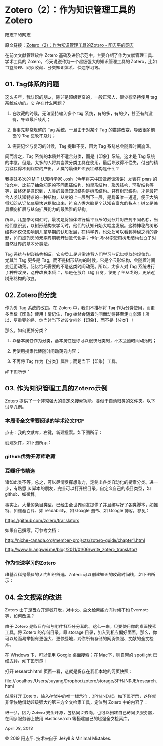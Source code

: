 # Zotero（2）：作为知识管理工具的Zotero
阳志平的网志

原文链接：[Zotero（2）：作为知识管理工具的Zotero - 阳志平的网志](https://www.yangzhiping.com/tech/zotero2.html)

在前文文献管理软件 Zotero 基础及进阶示范中，主要介绍了作为文献管理工具、学术工具的 Zotero。今天说说作为一个超级强大的知识管理工具的 Zotero，比如书签管理、网页收藏、分类知识体系、快速学习等。

## 01. Tag体系的问题

这么多年，我认识的朋友，除非是超级勤奋的，一般正常人，很少有坚持使用 tag 系统成功的。它 存在什么问题？

1. 在收藏的时候，无法坚持输入多个 tag 系统，有的多，有的少，甚至有的没有，导致最后凌乱；

2. 当事先非常规整的 Tag 系统，一旦由于对某个 Tag 的描述改变，导致很多前面的 Tag 更改不及时；

3. 需要记忆与复习的时候，Tag 提取不便，因为 Tag 系统总会随着时间崩溃。

简而言之，Tag 系统的本质并不适合分类，而是【印象】系统，这才是 Tag 系统的本意。但是，太多的人将其当做分类工具在使用，最后导致得不偿失，付出的精力往往得不到相应的产出。人类的最佳知识表征结构是什么？

我提过多次的 MIT 认知科学家 Josh（今年将来中国做邀请演讲）发表在 pnas 的论文中，比较了抽象知识的不同表征结构，如星形结构、聚类结构、环形结构等等，最终还是意识到，人类的最佳知识结构是树形结构。只有树形结构，才是最符合人类认知特点的一种结构，从树的上一层到下一层，是具备唯一通道，便于大脑将知识从记忆底层快速提取出来，符合人类大脑是个认知吝啬鬼的特点；树又是兼具横向扩展与纵向扩展能力的最优雅的结构。

所以，儿童学习词汇时，最初是将物体进行扁平互斥的划分并对应到不同名称，当他们意识到，以树形结构来学习时，他们的认知开始大幅度发展。这种神秘的树形结构不仅仅影响到儿童早期的认知发展，在科学界，也处处可以看到神秘之树的身影，如门捷列夫的元素周期表开创近代化学；卡尔·冯·林奈使用树形结构创立了对自然世界的基本分类法。

Tag 系统与树形结构相反，它实质上是非常违背人们学习与记忆提取的规律的。尤其当 Tag 更多是 Tag，而不是树形结构的时候。它是个云形结构，会随着时间变迁而动荡。记忆恰巧需要的不是这类时间动荡。所以，太多人对 Tag 系统进行了种种改良，这种改良本质上，都是在放弃 Tag 自身，使用了主从类的，更贴近树形结构的改良。

## 02. Zotero的分类

作为对 Tag 系统的改良。在 Zotero 中，我们不推荐将 Tag 作为分类使用，而更多当做【印象】使用！请记住，Tag 始终会随着时间而动荡甚至走向崩溃！所以，更重要的是，你当时当下对该文档的【印象】，而不是【分类】！

那么，如何更好分类？

1. 以基本属性作为分类，基本属性是你可以很快归类的，不太会随时间动荡的；

2. 再使用搜索代替随时间动荡的内容；

3. 不再将 Tag 作为【分类】属性；而是当下【印象】工具。

如下图所示：

## 03. 作为知识管理工具的Zotero示例

Zotero 提供了一个非常强大的自定义搜索功能。类似于自动归类的文件夹。以下试举几例。

### 本周带全文需要阅读的学术论文PDF

点击：我的文献库，右键，新建搜索。如下图所示：

创建条件，如下图所示：

### github优秀开源库收藏

### 豆瓣好书精选

诸如此类不等。总之，可以尽情发挥想象力，定制出各类自动化的搜索分类。进一步，有熟悉 js 脚本的朋友，完全可以打开根目录，自定义自己的条目类型，如 github、如微博。

事实上，大量的条目类型，已经由全世界网友提供了并且编写好了各类脚本，如推特、如维基百科、如 readability、如 Google 图书、如 Google 博客。参见：

https://github.com/zotero/translators

如果自己撰写，可参考文档：

http://niche-canada.org/member-projects/zotero-guide/chapter1.html 

http://www.huangwei.me/blog/2011/01/06/write_zotero_translator/

### 作为快速学习的Zotero

维基百科是最佳的入门知识首选，Zotero 可以创建知识的收藏时间线，如下图所示：

## 04. 全文搜索的改进

Zotero 由于是西方开源者开发，对中文、全文检索能力有时候不如 Evernote 等，如何改进？

由于 Zotero 是条目存储与附件相互分分离的。这么一来，只要使用你的桌面搜索工具，将 Zotero 的存储目录，即 storage 目录，加入到相应偏好里面。那么，你可以轻而易举拥有更强大、更快捷地，对你所有存储的网页快照、文献的全文检索。

在 Windows 下，可以使用 Google 桌面搜索；在 Mac下，则自带的 spotlight 已经支持。如下图所示：

打开 research.html 页面一看，这就是保存在我们本地的网页快照：

file://localhost/Users/ouyang/Dropbox/zotero/storage/3PHJNDJE/research.html

然后打开 Zotero，输入存储中的唯一标示符：3PHJNDJE。如下图所示，这样就非常快地借助超级强大的第三方全文检索工具，定位到 Zotero 中的内容了：

进一步，因为 Zotero 完全开源，包括同步去向，也可以搭建自己的同步服务器，在同步服务器上使用 elasticsearch 等搭建自己的超强全文检索库。

April 08, 2013

© 2019 阳志平. 技术来自于 Jekyll & Minimal Mistakes.